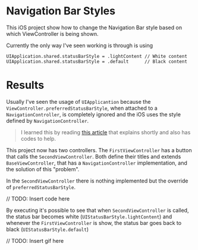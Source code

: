 # Navigation Bar Styles

This iOS project show how to change the Navigation Bar style based on which ViewController is being shown.

Currently the only way I've seen working is through is using

```
UIApplication.shared.statusBarStyle = .lightContent // White content
UIApplication.shared.statusBarStyle = .default      // Black content
```

# Results
Usually I've seen the usage of `UIApplicantion` because the `ViewController.preferredStatusBarStyle`, when attached to a `NavigationController`, is completely ignored and the iOS uses the style defined by `NavigationController`.

> I learned this by reading [this article](https://medium.com/swiftindia/status-bar-throwing-tantrums-in-ios-9-ed567e3a8f3b) that explains shortly and also has codes to help.

This project now has two controllers. The `FirstViewController` has a button that calls the `SecondViewController`. Both define their titles and extends `BaseViewController`, that has a `NavigationController` implementation, and the solution of this "problem".

In the `SecondViewController` there is nothing implemented but the override of `preferredStatusBarStyle`.

// TODO: Insert code here

By executing it's possible to see that when `SecondViewController` is called, the status bar becomes white  (`UIStatusBarStyle.lightContent`) and whenever the `FirstViewController` is show, the status bar goes back to black (`UIStatusBarStyle.default`)

// TODO: Insert gif here
